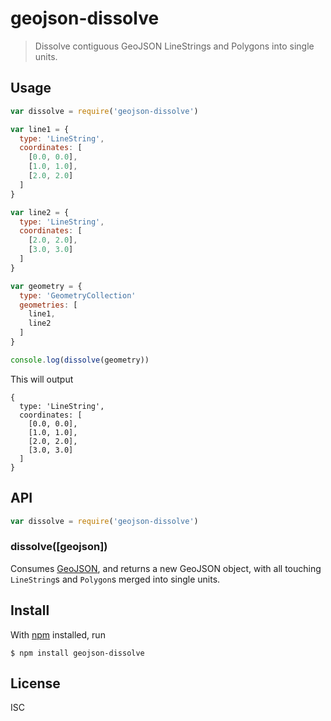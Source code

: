 # geojson-dissolve

> Dissolve contiguous GeoJSON LineStrings and Polygons into single units.

## Usage

```js
var dissolve = require('geojson-dissolve')

var line1 = {
  type: 'LineString',
  coordinates: [
    [0.0, 0.0],
    [1.0, 1.0],
    [2.0, 2.0]
  ]
}

var line2 = {
  type: 'LineString',
  coordinates: [
    [2.0, 2.0],
    [3.0, 3.0]
  ]
}

var geometry = {
  type: 'GeometryCollection'
  geometries: [
    line1,
    line2
  ]
}

console.log(dissolve(geometry))
```

This will output

```
{
  type: 'LineString',
  coordinates: [
    [0.0, 0.0],
    [1.0, 1.0],
    [2.0, 2.0],
    [3.0, 3.0]
  ]
}
```

## API

```js
var dissolve = require('geojson-dissolve')
```

### dissolve([geojson])

Consumes [GeoJSON](http://geojson.org/geojson-spec.html), and returns a new
GeoJSON object, with all touching `LineString`s and `Polygon`s merged into
single units.

## Install

With [npm](https://npmjs.org/) installed, run

```
$ npm install geojson-dissolve
```

## License

ISC

